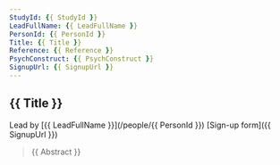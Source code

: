 ```yaml
---
StudyId: {{ StudyId }}
LeadFullName: {{ LeadFullName }}
PersonId: {{ PersonId }}
Title: {{ Title }}
Reference: {{ Reference }}
PsychConstruct: {{ PsychConstruct }}
SignupUrl: {{ SignupUrl }}
---
```


## {{ Title }}

Lead by [{{ LeadFullName }}](/people/{{ PersonId }})
[Sign-up form]({{ SignupUrl }})

> {{ Abstract }}